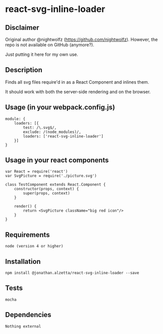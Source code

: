 # react-svg-inline-loader

## Disclaimer

Original author @nightwolfz (https://github.com/nightwolfz). However, the repo is not available on GitHub (anymore?).

Just putting it here for my own use.

## Description

Finds all svg files require'd in as a React Component and inlines them.

It should work with both the server-side rendering and on the browser.

## Usage (in your webpack.config.js)

	module: {
		loaders: [{
			test: /\.svg$/,
			exclude: /(node_modules)/,
			loaders: ['react-svg-inline-loader']
		}]
	}

## Usage in your react components

	var React = require('react')
	var SvgPicture = require('./picture.svg')

	class TestComponent extends React.Component {
		constructor(props, context) {
			super(props, context)
		}

		render() {
			return <SvgPicture className="big red icon"/>
		}
	}


## Requirements

    node (version 4 or higher)


## Installation

    npm install @jonathan.alzetta/react-svg-inline-loader --save


## Tests

    mocha


## Dependencies

	Nothing external
